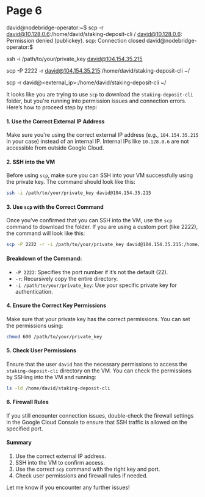 # Page 6

david@nodebridge-operator:\~$ scp -r david@10.128.0.6:/home/david/staking-deposit-cli / david@10.128.0.6: Permission denied (publickey). scp: Connection closed david@nodebridge-operator:$

ssh -i /path/to/your/private\_key david@104.154.35.215

scp -P 2222 -r david@104.154.35.215:/home/david/staking-deposit-cli \~/

scp -r david@\<external\_ip>:/home/david/staking-deposit-cli \~/



It looks like you are trying to use `scp` to download the `staking-deposit-cli` folder, but you're running into permission issues and connection errors. Here’s how to proceed step by step:

#### 1. **Use the Correct External IP Address**

Make sure you're using the correct external IP address (e.g., `104.154.35.215` in your case) instead of an internal IP. Internal IPs like `10.128.0.6` are not accessible from outside Google Cloud.

#### 2. **SSH into the VM**

Before using `scp`, make sure you can SSH into your VM successfully using the private key. The command should look like this:

```bash
ssh -i /path/to/your/private_key david@104.154.35.215
```

#### 3. **Use `scp` with the Correct Command**

Once you’ve confirmed that you can SSH into the VM, use the `scp` command to download the folder. If you are using a custom port (like 2222), the command will look like this:

```bash
scp -P 2222 -r -i /path/to/your/private_key david@104.154.35.215:/home/david/staking-deposit-cli ~/
```

#### Breakdown of the Command:

* `-P 2222`: Specifies the port number if it’s not the default (22).
* `-r`: Recursively copy the entire directory.
* `-i /path/to/your/private_key`: Use your specific private key for authentication.

#### 4. **Ensure the Correct Key Permissions**

Make sure that your private key has the correct permissions. You can set the permissions using:

```bash
chmod 600 /path/to/your/private_key
```

#### 5. **Check User Permissions**

Ensure that the user `david` has the necessary permissions to access the `staking-deposit-cli` directory on the VM. You can check the permissions by SSHing into the VM and running:

```bash
ls -ld /home/david/staking-deposit-cli
```

#### 6. **Firewall Rules**

If you still encounter connection issues, double-check the firewall settings in the Google Cloud Console to ensure that SSH traffic is allowed on the specified port.

#### Summary

1. Use the correct external IP address.
2. SSH into the VM to confirm access.
3. Use the correct `scp` command with the right key and port.
4. Check user permissions and firewall rules if needed.

Let me know if you encounter any further issues!




